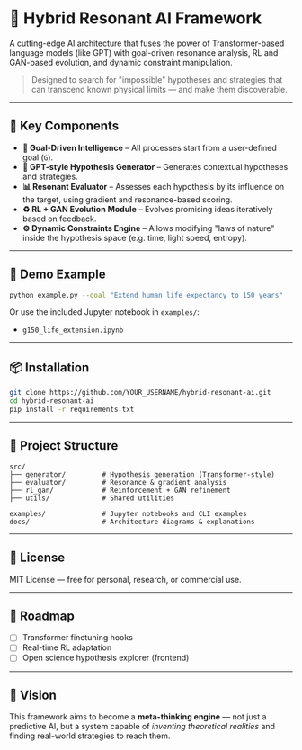 # 🔬 Hybrid Resonant AI Framework

A cutting-edge AI architecture that fuses the power of Transformer-based language models (like GPT) with goal-driven resonance analysis, RL and GAN-based evolution, and dynamic constraint manipulation.

> Designed to search for "impossible" hypotheses and strategies that can transcend known physical limits — and make them discoverable.

---

## 🧠 Key Components

- **🎯 Goal-Driven Intelligence** – All processes start from a user-defined goal (`G`).
- **🧠 GPT-style Hypothesis Generator** – Generates contextual hypotheses and strategies.
- **📊 Resonant Evaluator** – Assesses each hypothesis by its influence on the target, using gradient and resonance-based scoring.
- **♻️ RL + GAN Evolution Module** – Evolves promising ideas iteratively based on feedback.
- **⚙️ Dynamic Constraints Engine** – Allows modifying "laws of nature" inside the hypothesis space (e.g. time, light speed, entropy).

---

## 🧪 Demo Example

```bash
python example.py --goal "Extend human life expectancy to 150 years"
```

Or use the included Jupyter notebook in `examples/`:
- `g150_life_extension.ipynb`

---

## 📦 Installation

```bash
git clone https://github.com/YOUR_USERNAME/hybrid-resonant-ai.git
cd hybrid-resonant-ai
pip install -r requirements.txt
```

---

## 📂 Project Structure

```
src/
├── generator/         # Hypothesis generation (Transformer-style)
├── evaluator/         # Resonance & gradient analysis
├── rl_gan/            # Reinforcement + GAN refinement
├── utils/             # Shared utilities

examples/              # Jupyter notebooks and CLI examples
docs/                  # Architecture diagrams & explanations
```

---

## 📜 License

MIT License — free for personal, research, or commercial use.

---

## 🚀 Roadmap

- [ ] Transformer finetuning hooks
- [ ] Real-time RL adaptation
- [ ] Open science hypothesis explorer (frontend)

---

## 🌌 Vision

This framework aims to become a **meta-thinking engine** — not just a predictive AI, but a system capable of *inventing theoretical realities* and finding real-world strategies to reach them.

